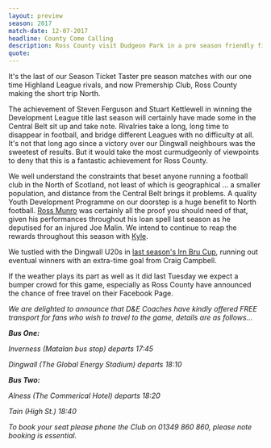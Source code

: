 ```yaml
---
layout: preview
season: 2017
match-date: 12-07-2017
headline: County Come Calling
description: Ross County visit Dudgeon Park in a pre season friendly fixture.
quote:
---
```

It's the last of our Season Ticket Taster pre season matches with our one time Highland League rivals, and now Premership Club, Ross County making the short trip North.

The achievement of Steven Ferguson and Stuart Kettlewell in winning the Development League title last season will certainly have made some in the Central Belt sit up and take note. Rivalries take a long, long time to disappear in football, and bridge different Leagues with no difficulty at all. It's not that long ago since a victory over our Dingwall neighbours was the sweetest of results. But it would take the most curmudgeonly of viewpoints to deny that this is a fantastic achievement for Ross County.

We well understand the constraints that beset anyone running a football club in the North of Scotland, not least of which is geographical ... a smaller population, and distance from the Central Belt brings it problems. A quality Youth Development Programme on our doorstep is a huge benefit to North football. [Ross Munro](/2016/12/31/no-dudgeon-doldrums/) was certainly all the proof you should need of that, given his performances throughout his loan spell last season as he deputised for an injured Joe Malin. We intend to continue to reap the rewards throughout this season with [Kyle](/2017/05/17/kyle-signs-two-year-deal/).

We tustled with the Dingwall U20s in [last season's Irn Bru Cup](/2016/08/02/county-away-report/), running out eventual winners with an extra-time goal from Craig Campbell.

If the weather plays its part as well as it did last Tuesday we expect a bumper crowd for this game, especially as Ross County have announced the chance of free travel on their Facebook Page.

*We are delighted to announce that D&E Coaches have kindly offered FREE transport for fans who wish to travel to the game, details are as follows...*

***Bus One:***

*Inverness (Matalan bus stop) departs 17:45*

*Dingwall (The Global Energy Stadium) departs 18:10*

***Bus Two:***

*Alness (The Commerical Hotel) departs 18:20*

*Tain (High St.) 18:40*

*To book your seat please phone the Club on 01349 860 860, please note booking is essential.*
